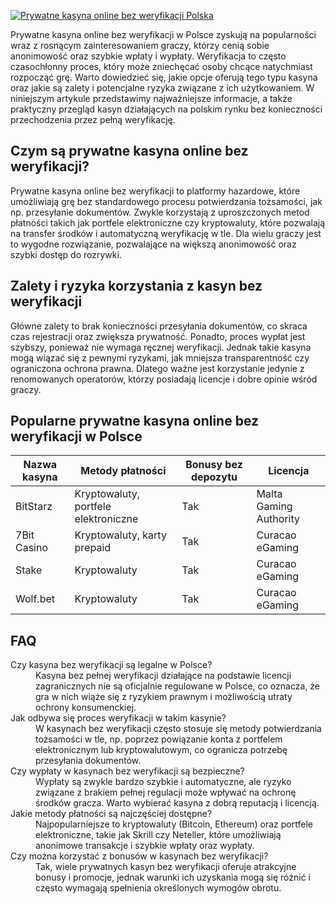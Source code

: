 [![Prywatne kasyna online bez weryfikacji Polska](https://123-caf.pages.dev/gitsignup.png)](https://vrmoo.ru/Bt82HjjY)

<p>Prywatne kasyna online bez weryfikacji w Polsce zyskują na popularności wraz z rosnącym zainteresowaniem graczy, którzy cenią sobie anonimowość oraz szybkie wpłaty i wypłaty. Weryfikacja to często czasochłonny proces, który może zniechęcać osoby chcące natychmiast rozpocząć grę. Warto dowiedzieć się, jakie opcje oferują tego typu kasyna oraz jakie są zalety i potencjalne ryzyka związane z ich użytkowaniem. W niniejszym artykule przedstawimy najważniejsze informacje, a także praktyczny przegląd kasyn działających na polskim rynku bez konieczności przechodzenia przez pełną weryfikację.</p>  <h2>Czym są prywatne kasyna online bez weryfikacji?</h2> <p>Prywatne kasyna online bez weryfikacji to platformy hazardowe, które umożliwiają grę bez standardowego procesu potwierdzania tożsamości, jak np. przesyłanie dokumentów. Zwykle korzystają z uproszczonych metod płatności takich jak portfele elektroniczne czy kryptowaluty, które pozwalają na transfer środków i automatyczną weryfikację w tle. Dla wielu graczy jest to wygodne rozwiązanie, pozwalające na większą anonimowość oraz szybki dostęp do rozrywki.</p>  <h2>Zalety i ryzyka korzystania z kasyn bez weryfikacji</h2> <p>Główne zalety to brak konieczności przesyłania dokumentów, co skraca czas rejestracji oraz zwiększa prywatność. Ponadto, proces wypłat jest szybszy, ponieważ nie wymaga ręcznej weryfikacji. Jednak takie kasyna mogą wiązać się z pewnymi ryzykami, jak mniejsza transparentność czy ograniczona ochrona prawna. Dlatego ważne jest korzystanie jedynie z renomowanych operatorów, którzy posiadają licencje i dobre opinie wśród graczy.</p>  <h2>Popularne prywatne kasyna online bez weryfikacji w Polsce</h2> <table> <thead> <tr> <th>Nazwa kasyna</th> <th>Metody płatności</th> <th>Bonusy bez depozytu</th> <th>Licencja</th> </tr> </thead> <tbody> <tr> <td>BitStarz</td> <td>Kryptowaluty, portfele elektroniczne</td> <td>Tak</td> <td>Malta Gaming Authority</td> </tr> <tr> <td>7Bit Casino</td> <td>Kryptowaluty, karty prepaid</td> <td>Tak</td> <td>Curacao eGaming</td> </tr> <tr> <td>Stake</td> <td>Kryptowaluty</td> <td>Tak</td> <td>Curacao eGaming</td> </tr> <tr> <td>Wolf.bet</td> <td>Kryptowaluty</td> <td>Tak</td> <td>Curacao eGaming</td> </tr> </tbody> </table>  <h2>FAQ</h2> <dl> <dt>Czy kasyna bez weryfikacji są legalne w Polsce?</dt> <dd>Kasyna bez pełnej weryfikacji działające na podstawie licencji zagranicznych nie są oficjalnie regulowane w Polsce, co oznacza, że gra w nich wiąże się z ryzykiem prawnym i możliwością utraty ochrony konsumenckiej.</dd>  <dt>Jak odbywa się proces weryfikacji w takim kasynie?</dt> <dd>W kasynach bez weryfikacji często stosuje się metody potwierdzania tożsamości w tle, np. poprzez powiązanie konta z portfelem elektronicznym lub kryptowalutowym, co ogranicza potrzebę przesyłania dokumentów.</dd>  <dt>Czy wypłaty w kasynach bez weryfikacji są bezpieczne?</dt> <dd>Wypłaty są zwykle bardzo szybkie i automatyczne, ale ryzyko związane z brakiem pełnej regulacji może wpływać na ochronę środków gracza. Warto wybierać kasyna z dobrą reputacją i licencją.</dd>  <dt>Jakie metody płatności są najczęściej dostępne?</dt> <dd>Najpopularniejsze to kryptowaluty (Bitcoin, Ethereum) oraz portfele elektroniczne, takie jak Skrill czy Neteller, które umożliwiają anonimowe transakcje i szybkie wpłaty oraz wypłaty.</dd>  <dt>Czy można korzystać z bonusów w kasynach bez weryfikacji?</dt> <dd>Tak, wiele prywatnych kasyn bez weryfikacji oferuje atrakcyjne bonusy i promocje, jednak warunki ich uzyskania mogą się różnić i często wymagają spełnienia określonych wymogów obrotu.</dd> </dl>